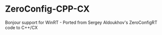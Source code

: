 # ZeroConfig-CPP-CX
Bonjour support for WinRT - Ported from Sergey Aldoukhov's ZeroConfigRT code to C++/CX
